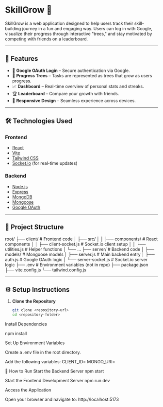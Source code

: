 # SkillGrow 🌱

SkillGrow is a web application designed to help users track their skill-building journey in a fun and engaging way. Users can log in with Google, visualize their progress through interactive "trees," and stay motivated by competing with friends on a leaderboard.

---

## 🌟 Features

- 🔐 **Google OAuth Login** – Secure authentication via Google.
- 🌳 **Progress Trees** – Tasks are represented as trees that grow as users progress.
- 📈 **Dashboard** – Real-time overview of personal stats and streaks.
- 🏆 **Leaderboard** – Compare your growth with friends.
- 📱 **Responsive Design** – Seamless experience across devices.

---

## 🛠️ Technologies Used

### Frontend
- [React](https://react.dev/)
- [Vite](https://vitejs.dev/)
- [Tailwind CSS](https://tailwindcss.com/)
- [Socket.io](https://socket.io/) (for real-time updates)

### Backend
- [Node.js](https://nodejs.org/)
- [Express](https://expressjs.com/)
- [MongoDB](https://www.mongodb.com/)
- [Mongoose](https://mongoosejs.com/)
- [Google OAuth](https://developers.google.com/identity)

---

## 📁 Project Structure

root/
├── client/ # Frontend code
│ ├── src/
│ │ ├── components/ # React components
│ │ ├── client-socket.js # Socket.io client setup
│ │ └── utilities.js # Helper functions
│ └── ...
├── server/ # Backend code
│ ├── models/ # Mongoose models
│ ├── server.js # Main backend entry
│ ├── auth.js # Google OAuth logic
│ └── server-socket.js # Socket.io server logic
├── .env # Environment variables (not in repo)
├── package.json
├── vite.config.js
└── tailwind.config.js




---

## ⚙️ Setup Instructions

1. **Clone the Repository**
   ```bash
   git clone <repository-url>
   cd <repository-folder>


Install Dependencies

npm install

Set Up Environment Variables

Create a .env file in the root directory.

Add the following variables:
CLIENT_ID=<your-google-oauth-client-id>
MONGO_URI=<your-mongodb-connection-string>


🚀 How to Run
Start the Backend Server
npm start

Start the Frontend Development Server
npm run dev

Access the Application

Open your browser and navigate to: http://localhost:5173
